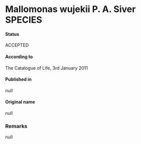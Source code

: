 Mallomonas wujekii P. A. Siver SPECIES
=======

#### Status
ACCEPTED

#### According to
The Catalogue of Life, 3rd January 2011

#### Published in
null

#### Original name
null

### Remarks
null